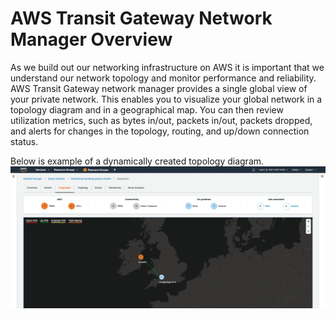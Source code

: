 # AWS Transit Gateway Network Manager Overview

As we build out our networking infrastructure on AWS it is important that we understand our network topology and monitor performance and reliability. AWS Transit Gateway network manager provides a single global view of your private network. This enables you to visualize your global network in a topology diagram and in a geographical map. You can then review utilization metrics, such as bytes in/out, packets in/out, packets dropped, and alerts for changes in the topology, routing, and up/down connection status. 

Below is example of a dynamically created topology diagram.
![Global Network Geography](../images/network-manager-geographic.png)
